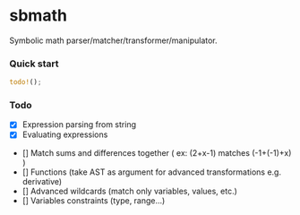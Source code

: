 # sbmath 
Symbolic math parser/matcher/transformer/manipulator.

### Quick start

```rust
todo!();
```

### Todo

- [x] Expression parsing from string
- [x] Evaluating expressions
- [] Match sums and differences together ( ex: (2+x-1) matches (-1+(-1)+x) )
- [] Functions (take AST as argument for advanced transformations e.g. derivative)
- [] Advanced wildcards (match only variables, values, etc.)
- [] Variables constraints (type, range...)
